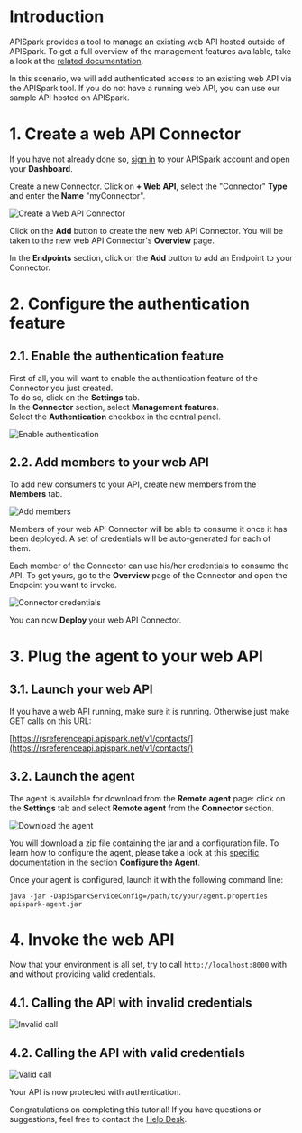 # Introduction

APISpark provides a tool to manage an existing web API hosted outside of APISpark. To get a full overview of the management features available, take a look at the [related documentation](/technical-resources/apispark/guide/manage/connectors).

In this scenario, we will add authenticated access to an existing web API via the APISpark tool. If you do not have a running web API, you can use our sample API hosted on APISpark.

# 1. Create a web API Connector

If you have not already done so, <a href="
https://apispark.restlet.com/signin" target="_blank">sign in</a> to your APISpark account and open your **Dashboard**.

Create a new Connector. Click on **+ Web API**, select the "Connector" **Type** and enter the **Name** "myConnector".

![Create a Web API Connector](images/create-connector.jpg "Create a Web API Connector")

Click on the **Add** button to create the new web API Connector. You will be taken to the new web API Connector's **Overview** page.

In the **Endpoints** section, click on the **Add** button to add an Endpoint to your Connector.

# 2. Configure the authentication feature

## 2.1. Enable the authentication feature

First of all, you will want to enable the authentication feature of the Connector you just created.  
To do so, click on the **Settings** tab.  
In the **Connector** section, select **Management features**.  
Select the **Authentication** checkbox in the central panel.

![Enable authentication](images/enable-authentication.png "Enable authentication")

## 2.2. Add members to your web API

To add new consumers to your API, create new members from the **Members** tab.

![Add members](images/add-members.png "Add members")

Members of your web API Connector will be able to consume it once it has been deployed. A set of credentials will be auto-generated for each of them.

Each member of the Connector can use his/her credentials to consume the API. To get yours, go to the **Overview** page of the Connector and open the Endpoint you want to invoke.

![Connector credentials](images/connector-credentials.jpg "Connector credentials")

You can now **Deploy** your web API Connector.

# 3. Plug the agent to your web API

## 3.1. Launch your web API

If you have a web API running, make sure it is running. Otherwise just make GET calls on this URL:

[https://rsreferenceapi.apispark.net/v1/contacts/](https://rsreferenceapi.apispark.net/v1/contacts/)

## 3.2. Launch the agent

The agent is available for download from the **Remote agent** page: click on the **Settings** tab and select **Remote agent** from the **Connector** section.

![Download the agent](images/download-agent.png "Download the agent")

You will download a zip file containing the jar and a configuration file. To learn how to configure the agent, please take a look at this [specific documentation](https://restlet.com/technical-resources/apispark/guide/manage/remote-agent) in the section **Configure the Agent**.

Once your agent is configured, launch it with the following command line:

```
java -jar -DapiSparkServiceConfig=/path/to/your/agent.properties apispark-agent.jar
```

# 4. Invoke the web API

Now that your environment is all set, try to call `http://localhost:8000` with and without providing valid credentials.

## 4.1. Calling the API with invalid credentials

![Invalid call](images/invalid-call.png "Invalid call")

## 4.2. Calling the API with valid credentials

![Valid call](images/valid-call.png "Valid call")

Your API is now protected with authentication.

Congratulations on completing this tutorial! If you have questions or suggestions, feel free to contact the <a href="http://support.restlet.com/" target="_blank">Help Desk</a>.
